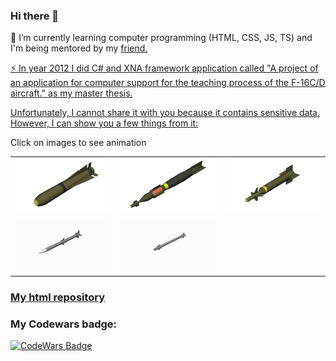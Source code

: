 ### Hi there 👋

🌱 I’m currently learning computer programming (HTML, CSS, JS, TS) and I'm being mentored by my <a href="https://github.com/karniv00l/" target="_blank">friend.
<div></div>
⚡ In year 2012 I did C# and XNA framework application called "A project of an application for computer support for the teaching process of the F-16C/D aircraft." as my master thesis.


Unfortunately, I cannot share it with you because it contains sensitive data. However, I can show you a few things from it:
<div><a>Click on images to see animation</a></div>
   <table>
        <tr>
           <td><a href="https://github.com/VillageR88/VillageR88/blob/main/AGM-65.gif" target="_blank"><img src="https://github.com/VillageR88/VillageR88/blob/main/AGM-65.jpg" alt="Animowany obrazek"></a></td>
           <td><a href="https://github.com/VillageR88/VillageR88/blob/main/GBU 12.gif" target="_blank"><img src="https://github.com/VillageR88/VillageR88/blob/main/GBU 12.jpg" alt="Animowany obrazek"></a></td>
           <td><a href="https://github.com/VillageR88/VillageR88/blob/main/GBU 24.gif" target="_blank"><img src="https://github.com/VillageR88/VillageR88/blob/main/GBU 24.jpg" alt="Animowany obrazek"></a></td>
        </tr>
        <tr>
            <td><img src="https://github.com/VillageR88/VillageR88/blob/main/AIM-120.gif" alt="Animowany obrazek" class="stopped"></td>
            <td><img src="https://github.com/VillageR88/VillageR88/blob/main/AIM-9.gif" alt="Animowany obrazek" class="stopped"></td>
        </tr>
    </table>

### <a href="https://villager88.github.io/" target="_blank">My html repository</a>

### My Codewars badge:
  <a href="https://www.codewars.com/users/VillageR./" target="_blank"><img src="https://www.codewars.com/users/VillageR./badges/large" alt="CodeWars Badge"></a>

 <!--
**VillageR88/VillageR88** is a ✨ _special_ ✨ repository because its `README.md` (this file) appears on your GitHub profile.

Here are some ideas to get you started:

- 🔭 I’m currently working on ...
- 🌱 I’m currently learning ...
- 👯 I’m looking to collaborate on ...
- 🤔 I’m looking for help with ...
- 💬 Ask me about ...
- 📫 How to reach me: ...
- 😄 Pronouns: ...
- ⚡ Fun fact: ...
-->
